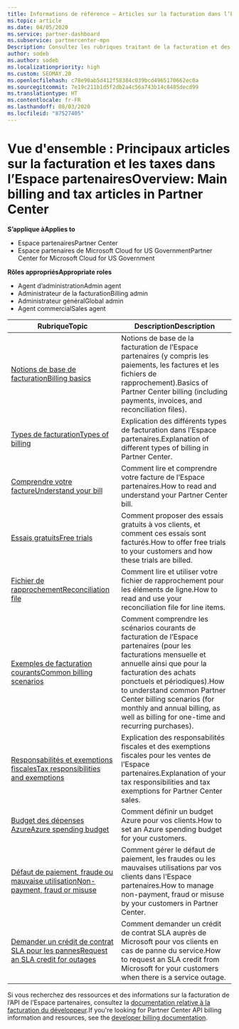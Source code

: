 ```yaml
---
title: Informations de référence – Articles sur la facturation dans l’Espace partenaires
ms.topic: article
ms.date: 04/05/2020
ms.service: partner-dashboard
ms.subservice: partnercenter-mpn
Description: Consultez les rubriques traitant de la facturation et des taxes dans l’Espace partenaires. Ces rubriques portent sur les ressources de facturation, les factures, la facturation Fournisseur de solutions Cloud et les taxes.
author: sodeb
ms.author: sodeb
ms.localizationpriority: high
ms.custom: SEOMAY.20
ms.openlocfilehash: c78e90ab5d412f58384c039bcd4965170662ec0a
ms.sourcegitcommit: 7e19c211b1d5f2db2a4c56a743b14c8485decd99
ms.translationtype: HT
ms.contentlocale: fr-FR
ms.lasthandoff: 08/03/2020
ms.locfileid: "87527405"
---
```

# <a name="overview-main-billing-and-tax-articles-in-partner-center"></a><span data-ttu-id="31479-104">Vue d'ensemble : Principaux articles sur la facturation et les taxes dans l’Espace partenaires</span><span class="sxs-lookup"><span data-stu-id="31479-104">Overview: Main billing and tax articles in Partner Center</span></span>

<span data-ttu-id="31479-105">**S’applique à**</span><span class="sxs-lookup"><span data-stu-id="31479-105">**Applies to**</span></span>

- <span data-ttu-id="31479-106">Espace partenaires</span><span class="sxs-lookup"><span data-stu-id="31479-106">Partner Center</span></span>
- <span data-ttu-id="31479-107">Espace partenaires de Microsoft Cloud for US Government</span><span class="sxs-lookup"><span data-stu-id="31479-107">Partner Center for Microsoft Cloud for US Government</span></span>

<span data-ttu-id="31479-108">**Rôles appropriés**</span><span class="sxs-lookup"><span data-stu-id="31479-108">**Appropriate roles**</span></span>

- <span data-ttu-id="31479-109">Agent d’administration</span><span class="sxs-lookup"><span data-stu-id="31479-109">Admin agent</span></span>
- <span data-ttu-id="31479-110">Administrateur de la facturation</span><span class="sxs-lookup"><span data-stu-id="31479-110">Billing admin</span></span>
- <span data-ttu-id="31479-111">Administrateur général</span><span class="sxs-lookup"><span data-stu-id="31479-111">Global admin</span></span>
- <span data-ttu-id="31479-112">Agent commercial</span><span class="sxs-lookup"><span data-stu-id="31479-112">Sales agent</span></span>

| <span data-ttu-id="31479-113">Rubrique</span><span class="sxs-lookup"><span data-stu-id="31479-113">Topic</span></span> | <span data-ttu-id="31479-114">Description</span><span class="sxs-lookup"><span data-stu-id="31479-114">Description</span></span> |
| ----- | ----------- |
| [<span data-ttu-id="31479-115">Notions de base de facturation</span><span class="sxs-lookup"><span data-stu-id="31479-115">Billing basics</span></span>](billing-basics.md) | <span data-ttu-id="31479-116">Notions de base de la facturation de l’Espace partenaires (y compris les paiements, les factures et les fichiers de rapprochement).</span><span class="sxs-lookup"><span data-stu-id="31479-116">Basics of Partner Center billing (including payments, invoices, and reconciliation files).</span></span> |
| [<span data-ttu-id="31479-117">Types de facturation</span><span class="sxs-lookup"><span data-stu-id="31479-117">Types of billing</span></span>](billing-different-types.md) | <span data-ttu-id="31479-118">Explication des différents types de facturation dans l’Espace partenaires.</span><span class="sxs-lookup"><span data-stu-id="31479-118">Explanation of different types of billing in Partner Center.</span></span> |
| [<span data-ttu-id="31479-119">Comprendre votre facture</span><span class="sxs-lookup"><span data-stu-id="31479-119">Understand your bill</span></span>](read-your-bill.md) | <span data-ttu-id="31479-120">Comment lire et comprendre votre facture de l’Espace partenaires.</span><span class="sxs-lookup"><span data-stu-id="31479-120">How to read and understand your Partner Center bill.</span></span> |
| [<span data-ttu-id="31479-121">Essais gratuits</span><span class="sxs-lookup"><span data-stu-id="31479-121">Free trials</span></span>](offer-your-customers-trials-of-microsoft-products.md) | <span data-ttu-id="31479-122">Comment proposer des essais gratuits à vos clients, et comment ces essais sont facturés.</span><span class="sxs-lookup"><span data-stu-id="31479-122">How to offer free trials to your customers and how these trials are billed.</span></span> |
| [<span data-ttu-id="31479-123">Fichier de rapprochement</span><span class="sxs-lookup"><span data-stu-id="31479-123">Reconciliation file</span></span>](use-the-reconciliation-files.md) | <span data-ttu-id="31479-124">Comment lire et utiliser votre fichier de rapprochement pour les éléments de ligne.</span><span class="sxs-lookup"><span data-stu-id="31479-124">How to read and use your reconciliation file for line items.</span></span> |
| [<span data-ttu-id="31479-125">Exemples de facturation courants</span><span class="sxs-lookup"><span data-stu-id="31479-125">Common billing scenarios</span></span>](common-billing-scenarios.md) | <span data-ttu-id="31479-126">Comment comprendre les scénarios courants de facturation de l’Espace partenaires (pour les facturations mensuelle et annuelle ainsi que pour la facturation des achats ponctuels et périodiques).</span><span class="sxs-lookup"><span data-stu-id="31479-126">How to understand common Partner Center billing scenarios (for monthly and annual billing, as well as billing for one-time and recurring purchases).</span></span> |
| [<span data-ttu-id="31479-127">Responsabilités et exemptions fiscales</span><span class="sxs-lookup"><span data-stu-id="31479-127">Tax responsibilities and exemptions</span></span>](tax-and-tax-exemptions.md) | <span data-ttu-id="31479-128">Explication des responsabilités fiscales et des exemptions fiscales pour les ventes de l’Espace partenaires.</span><span class="sxs-lookup"><span data-stu-id="31479-128">Explanation of your tax responsibilities and tax exemptions for Partner Center sales.</span></span> |
| [<span data-ttu-id="31479-129">Budget des dépenses Azure</span><span class="sxs-lookup"><span data-stu-id="31479-129">Azure spending budget</span></span>](set-an-azure-spending-budget-for-your-customers.md) | <span data-ttu-id="31479-130">Comment définir un budget Azure pour vos clients.</span><span class="sxs-lookup"><span data-stu-id="31479-130">How to set an Azure spending budget for your customers.</span></span> |
| [<span data-ttu-id="31479-131">Défaut de paiement, fraude ou mauvaise utilisation</span><span class="sxs-lookup"><span data-stu-id="31479-131">Non-payment, fraud or misuse</span></span>](non-payment--fraud--or-misuse.md) | <span data-ttu-id="31479-132">Comment gérer le défaut de paiement, les fraudes ou les mauvaises utilisations par vos clients dans l’Espace partenaires.</span><span class="sxs-lookup"><span data-stu-id="31479-132">How to manage non-payment, fraud or misuse by your customers in Partner Center.</span></span> |
| [<span data-ttu-id="31479-133">Demander un crédit de contrat SLA pour les pannes</span><span class="sxs-lookup"><span data-stu-id="31479-133">Request an SLA credit for outages</span></span>](request-credit.md) | <span data-ttu-id="31479-134">Comment demander un crédit de contrat SLA auprès de Microsoft pour vos clients en cas de panne du service.</span><span class="sxs-lookup"><span data-stu-id="31479-134">How to request an SLA credit from Microsoft for your customers when there is a service outage.</span></span> |

<span data-ttu-id="31479-135">Si vous recherchez des ressources et des informations sur la facturation de l’API de l’Espace partenaires, consultez la [documentation relative à la facturation du développeur](https://docs.microsoft.com/partner-center/develop/manage-billing).</span><span class="sxs-lookup"><span data-stu-id="31479-135">If you're looking for Partner Center API billing information and resources, see the [developer billing documentation](https://docs.microsoft.com/partner-center/develop/manage-billing).</span></span>
